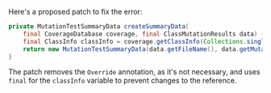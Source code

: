 Here's a proposed patch to fix the error:
```java
private MutationTestSummaryData createSummaryData(
    final CoverageDatabase coverage, final ClassMutationResults data) {
    final ClassInfo classInfo = coverage.getClassInfo(Collections.singleton(data.getMutatedClass()));
    return new MutationTestSummaryData(data.getFileName(), data.getMutations(), classInfo);
}
```
The patch removes the `Override` annotation, as it's not necessary, and uses `final` for the `classInfo` variable to prevent changes to the reference.